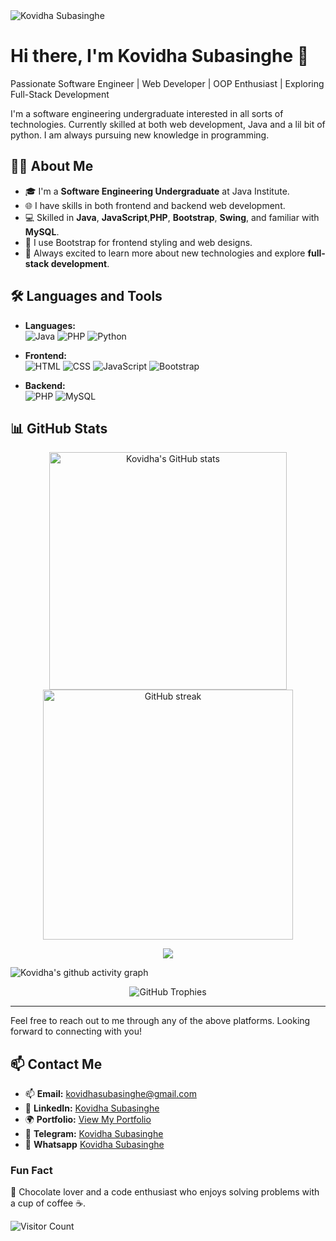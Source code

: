 <img src="https://media.licdn.com/dms/image/v2/D5616AQHBy0LzpvZwow/profile-displaybackgroundimage-shrink_350_1400/profile-displaybackgroundimage-shrink_350_1400/0/1727427001320?e=1733356800&v=beta&t=bD7fVb8FoMElP8ip63VvZ-SGc4gQ8m1j59cM0K6NaeY" alt="Kovidha Subasinghe" />

# Hi there, I'm Kovidha Subasinghe 👋
Passionate Software Engineer | Web Developer | OOP Enthusiast | Exploring Full-Stack Development

I'm a software engineering undergraduate interested in all sorts of technologies. Currently skilled at both web development, Java and a lil bit of python. I am always pursuing new knowledge in programming.

## 🧑‍💻 About Me

- 🎓 I'm a **Software Engineering Undergraduate** at Java Institute.
- 🌐 I have skills in both frontend and backend web development.
- 💻 Skilled in **Java**, **JavaScript**,**PHP**, **Bootstrap**, **Swing**, and familiar with **MySQL**.
- 🎨 I use Bootstrap for frontend styling and web designs.
- 🚀 Always excited to learn more about new technologies and explore **full-stack development**.

## 🛠️ Languages and Tools

- **Languages:**  
  ![Java](https://img.shields.io/badge/Java-ED8B00?style=for-the-badge&logo=java&logoColor=white)
  ![PHP](https://img.shields.io/badge/PHP-777BB4?style=for-the-badge&logo=php&logoColor=white)
  ![Python](https://img.shields.io/badge/Python-3776AB?style=for-the-badge&logo=python&logoColor=white)

- **Frontend:**  
  ![HTML](https://img.shields.io/badge/HTML5-E34F26?style=for-the-badge&logo=html5&logoColor=white)
  ![CSS](https://img.shields.io/badge/CSS3-1572B6?style=for-the-badge&logo=css3&logoColor=white)
  ![JavaScript](https://img.shields.io/badge/JavaScript-F7DF1E?style=for-the-badge&logo=javascript&logoColor=black)
  ![Bootstrap](https://img.shields.io/badge/Bootstrap-563D7C?style=for-the-badge&logo=bootstrap&logoColor=white)

- **Backend:**  
  ![PHP](https://img.shields.io/badge/PHP-777BB4?style=for-the-badge&logo=php&logoColor=white)
  ![MySQL](https://img.shields.io/badge/MySQL-4479A1?style=for-the-badge&logo=mysql&logoColor=white)


## 📊 GitHub Stats
<p align="center">
  <img src="https://github-readme-stats.vercel.app/api?username=RogueChocoholic&show_icons=true&theme=nord" alt="Kovidha's GitHub stats" width="380px" />
<img src="https://github-readme-streak-stats.herokuapp.com/?user=RogueChocoholic&theme=nord" alt="GitHub streak" width="400px" />
</p>
<p align="center">
<img align='center' src="https://github-readme-stats.vercel.app/api/top-langs/?username=RogueChocoholic&theme=nord" />
</p>

![Kovidha's github activity graph](https://github-readme-activity-graph.vercel.app/graph?username=RogueChocoholic&theme=nord)

<p align="center">
<img src="https://github-profile-trophy.vercel.app/?username=RogueChocoholic&theme=nord&no-frame=true&margin-w=10" alt="GitHub Trophies" />
</p>

<!--
## System Performance

[![PassMark Rating](https://www.passmark.com/baselines/V10/images/215416653483.png)](https://www.passmark.com/baselines/V11/display.php?id=215416653483)

### Detailed Scores:
- **Overall PassMark Rating:** 6439.4 (69th Percentile)
- **CPU Mark:** 17230.2 (60th Percentile)
- **2D Graphics Mark:** 529.3 (33rd Percentile)
- **3D Graphics Mark:** 11694.8 (59th Percentile)
- **Memory Mark:** 2495.3 (40th Percentile)
- **Disk Mark:** 14764.2 (55th Percentile)

-->

---

Feel free to reach out to me through any of the above platforms. Looking forward to connecting with you!


## 📫 Contact Me

- 📫 **Email:** [kovidhasubasinghe@gmail.com](mailto:kovidhasubasinghe@gmail.com)
- 💼 **LinkedIn:** [Kovidha Subasinghe](https://www.linkedin.com/in/kovidha-subasinghe)
- 🌍 **Portfolio:** [View My Portfolio](https://roguechocoholic-test-portfolio.vercel.app)
- 💬 **Telegram:** [Kovidha Subasinghe](https://t.me/RogueChocoholic)
- 📱 **Whatsapp** [Kovidha Subasinghe](https://wa.me/message/UKXKP62H4BLDJ1)






### Fun Fact
🍫 Chocolate lover and a code enthusiast who enjoys solving problems with a cup of coffee ☕.


![Visitor Count](https://komarev.com/ghpvc/?username=RogueChocoholic&color=blue)
<!---
RogueChocoholic/RogueChocoholic is a ✨ special ✨ repository because its `README.md` (this file) appears on your GitHub profile.
You can click the Preview link to take a look at your changes.
--->
